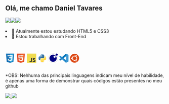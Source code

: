 ## Olá, me chamo Daniel Tavares
<div>
  <a href="https://www.instagram.com/niel.tvrs/">
  <img align="left" src="https://img.shields.io/badge/Instagram-E4405F?style=for-the-badge&logo=instagram&logoColor=white">
  </a> 
</div>
<div>
  <a href="https://www.linkedin.com/in/daniel-tavares-8399a9217">
  <img align="left" src="https://img.shields.io/badge/LinkedIn-0077B5?style=for-the-badge&logo=linkedin&logoColor=white">
  </a>
</div>
<div>
  <a href="https://twitch.tv/iaze_">
  <img align="left" src="https://img.shields.io/badge/Twitch-9146FF?style=for-the-badge&logo=twitch&logoColor=white">
  </a>
</div> 

</br> 
</br>
  
  <li>🌱 Atualmente estou estudando HTML5 e CSS3</li>
  <li>🔭 Estou trabalhando com Front-End</li>
  
  ##
  
  </br>
<div style="display: inline_block">
  <img align="center" height="30" widht="40" src="https://github.com/devicons/devicon/blob/master/icons/css3/css3-original.svg">
  <img align="center" height="30" widht="40" src="https://github.com/devicons/devicon/blob/master/icons/html5/html5-original.svg">
  <img align="center" height="30" widht="40" src="https://github.com/devicons/devicon/blob/master/icons/javascript/javascript-original.svg">
  <img align="center" height="30" widht="40" src="https://github.com/devicons/devicon/blob/master/icons/python/python-original.svg">
  <img align="center" height="30" widht="40" src="https://github.com/devicons/devicon/blob/master/icons/lua/lua-original.svg">
  <img align="center" height="30" widht="40" src="https://github.com/devicons/devicon/blob/master/icons/vscode/vscode-original.svg">
  <img align="center" height="30" widht="40" src="https://github.com/devicons/devicon/blob/master/icons/ubuntu/ubuntu-plain.svg">
</div></br>

*OBS: Nehhuma das principais linguagens indicam meu nível de habilidade, é apenas uma forma de demonstrar quais códigos estão presentes no meu github
<div>
<a href="https://github.com/iaZe">
<img height="180em" src="https://github-readme-stats.vercel.app/api?username=iaZe&show_icons=true&count_private=true&theme=midnight-purple"/>  
<img height="180em" src="https://github-readme-stats.vercel.app/api/top-langs/?username=iaZe&layout=compac&show_icons=truet&langs_count=7&theme=midnight-purple"/>
</div>
